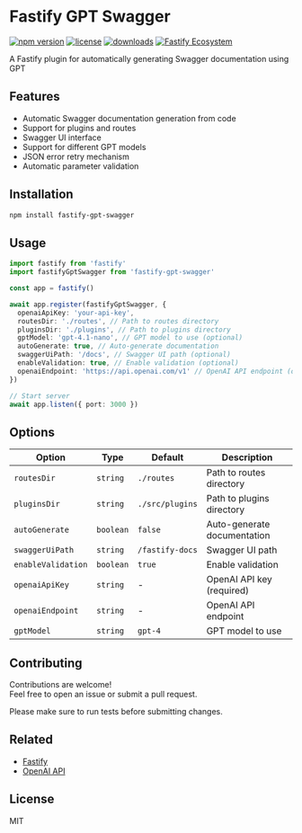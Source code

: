 # Fastify GPT Swagger

[![npm version](https://img.shields.io/npm/v/fastify-gpt-swagger.svg)](https://www.npmjs.com/package/fastify-gpt-swagger)
[![license](https://img.shields.io/npm/l/fastify-gpt-swagger.svg)](LICENSE)
[![downloads](https://img.shields.io/npm/dm/fastify-gpt-swagger.svg)](https://www.npmjs.com/package/fastify-gpt-swagger)
[![Fastify Ecosystem](https://img.shields.io/badge/fastify-ecosystem-brightgreen.svg)](https://www.fastify.io/ecosystem/)


A Fastify plugin for automatically generating Swagger documentation using GPT

## Features

- Automatic Swagger documentation generation from code
- Support for plugins and routes
- Swagger UI interface
- Support for different GPT models
- JSON error retry mechanism
- Automatic parameter validation

## Installation

```bash
npm install fastify-gpt-swagger
```

## Usage

```typescript
import fastify from 'fastify'
import fastifyGptSwagger from 'fastify-gpt-swagger'

const app = fastify()

await app.register(fastifyGptSwagger, {
  openaiApiKey: 'your-api-key',
  routesDir: './routes', // Path to routes directory
  pluginsDir: './plugins', // Path to plugins directory
  gptModel: 'gpt-4.1-nano', // GPT model to use (optional)
  autoGenerate: true, // Auto-generate documentation
  swaggerUiPath: '/docs', // Swagger UI path (optional)
  enableValidation: true, // Enable validation (optional)
  openaiEndpoint: 'https://api.openai.com/v1' // OpenAI API endpoint (optional)
})

// Start server
await app.listen({ port: 3000 })
```

## Options

| Option | Type | Default | Description |
|--------|------|---------|-------------|
| `routesDir` | `string` | `./routes` | Path to routes directory |
| `pluginsDir` | `string` | `./src/plugins` | Path to plugins directory |
| `autoGenerate` | `boolean` | `false` | Auto-generate documentation |
| `swaggerUiPath` | `string` | `/fastify-docs` | Swagger UI path |
| `enableValidation` | `boolean` | `true` | Enable validation |
| `openaiApiKey` | `string` | - | OpenAI API key (required) |
| `openaiEndpoint` | `string` | - | OpenAI API endpoint |
| `gptModel` | `string` | `gpt-4` | GPT model to use |


## Contributing

Contributions are welcome!  
Feel free to open an issue or submit a pull request.

Please make sure to run tests before submitting changes.

## Related

- [Fastify](https://fastify.io/)
- [OpenAI API](https://platform.openai.com/)

## License

MIT 